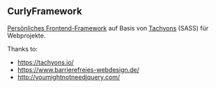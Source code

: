## CurlyFramework

[Persönliches Frontend-Framework](https://jens-wittmann.de) auf Basis von [Tachyons](https://tachyons.io) (SASS) für Webprojekte.

Thanks to:

* https://tachyons.io/
* https://www.barrierefreies-webdesign.de/
* http://youmightnotneedjquery.com/
